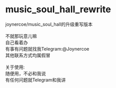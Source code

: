 # music_soul_hall_rewrite
joynercoe/music_soul_hall的升级重写版本</br>
</br>
不就那玩意儿嘛</br>
自己看着办</br>
有事有问题就找我Telegram:@Joynercoe</br>
其他联系方式均属假冒</br>
</br>
关于使用:</br>
随便用，不必和我说</br>
有任何问题就Telegram和我讲</br>
